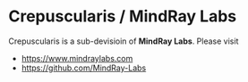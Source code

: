 Crepuscularis / MindRay Labs
=====
Crepuscularis is a sub-devisioin of **MindRay Labs**. Please visit
 - https://www.mindraylabs.com
 - https://github.com/MindRay-Labs

